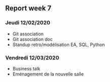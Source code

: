 ## Report week 7  

### Jeudi 12/02/2020
- Git association
- Git association doc
- Standup retro/modélisation EA, SQL, Python

### Vendredi 12/03/2020
- Business talk 
- Eménagement de la nouvelle salle

